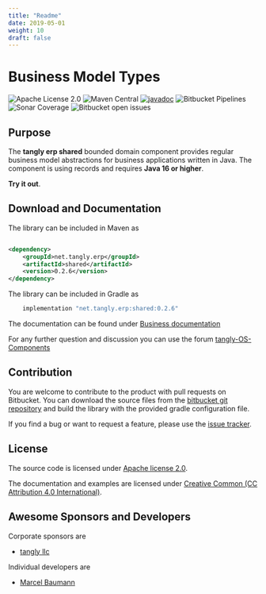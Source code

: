 ```yaml
---
title: "Readme"
date: 2019-05-01
weight: 10
draft: false
---
```


# Business Model Types

![Apache License 2.0](https://img.shields.io/badge/license-Apache%202-blue.svg)
![Maven Central](https://img.shields.io/maven-central/v/net.tangly/erp/shared.svg)
[![javadoc](https://javadoc.io/badge2/net.tangly/bus/javadoc.svg)](https://javadoc.io/doc/net.tangly.erp/shared)
![Bitbucket Pipelines](https://img.shields.io/bitbucket/pipelines/tangly-team/tangly-os.svg)
![Sonar Coverage](https://img.shields.io/sonar/https/sonarcloud.io/tangly-os-at-tangly.net/coverage.svg)
![Bitbucket open issues](https://img.shields.io/bitbucket/issues-raw/tangly/tangly-os.svg)

## Purpose

The **tangly erp shared** bounded domain component provides regular business model abstractions for business applications written in Java. The component is using records and requires **Java 16 or higher**.

**Try it out**.

## Download and Documentation

The library can be included in Maven as

```xml

<dependency>
    <groupId>net.tangly.erp</groupId>
    <artifactId>shared</artifactId>
    <version>0.2.6</version>
</dependency>
```

The library can be included in Gradle as

```groovy
    implementation "net.tangly.erp:shared:0.2.6"
```

The documentation can be found under [Business documentation](https://tangly-team.bitbucket.io/docs/erp/shared/)

For any further question and discussion you can use the forum [tangly-OS-Components](https://groups.google.com/g/tangly-os-components)

## Contribution

You are welcome to contribute to the product with pull requests on Bitbucket. You can download the source files from the
[bitbucket git repository](https://bitbucket.org/tangly-team/tangly-os.git) and build the library with the provided gradle configuration file.

If you find a bug or want to request a feature, please use the [issue tracker](https://bitbucket.org/tangly-team/tangly-os/issues).

## License

The source code is licensed under [Apache license 2.0](https://www.apache.org/licenses/LICENSE-2.0).

The documentation and examples are licensed under [Creative Common (CC Attribution 4.0 International)](https://creativecommons.org/licenses/by/4.0/).

## Awesome Sponsors and Developers

Corporate sponsors are

* [tangly llc](https://www.tangly.net)

Individual developers are

* [Marcel Baumann](https://linkedin.com/in/marcelbaumann)

